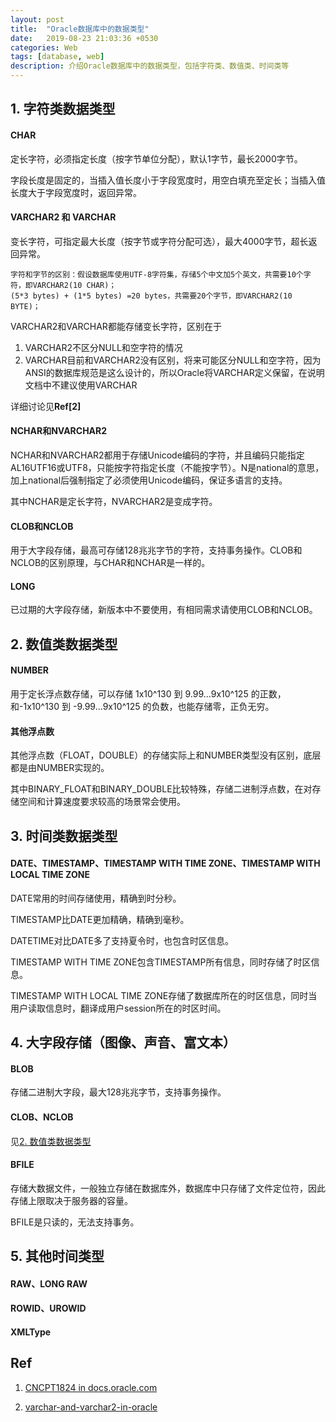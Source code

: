 ```yaml
---
layout: post
title:  "Oracle数据库中的数据类型"
date:   2019-08-23 21:03:36 +0530
categories: Web
tags: [database, web]
description: 介绍Oracle数据库中的数据类型，包括字符类、数值类、时间类等
---
```


## 1. 字符类数据类型

#### CHAR
定长字符，必须指定长度（按字节单位分配），默认1字节，最长2000字节。

字段长度是固定的，当插入值长度小于字段宽度时，用空白填充至定长；当插入值长度大于字段宽度时，返回异常。

#### VARCHAR2 和 VARCHAR
变长字符，可指定最大长度（按字节或字符分配可选），最大4000字节，超长返回异常。

    字符和字节的区别：假设数据库使用UTF-8字符集，存储5个中文加5个英文，共需要10个字符，即VARCHAR2(10 CHAR)；
    (5*3 bytes) + (1*5 bytes) =20 bytes，共需要20个字节，即VARCHAR2(10 BYTE)；

VARCHAR2和VARCHAR都能存储变长字符，区别在于
1. VARCHAR2不区分NULL和空字符的情况
2. VARCHAR目前和VARCHAR2没有区别，将来可能区分NULL和空字符，因为ANSI的数据库规范是这么设计的，所以Oracle将VARCHAR定义保留，在说明文档中不建议使用VARCHAR

详细讨论见**Ref[2]**

#### NCHAR和NVARCHAR2
NCHAR和NVARCHAR2都用于存储Unicode编码的字符，并且编码只能指定AL16UTF16或UTF8，只能按字符指定长度（不能按字节）。N是national的意思，加上national后强制指定了必须使用Unicode编码，保证多语言的支持。

其中NCHAR是定长字符，NVARCHAR2是变成字符。

#### CLOB和NCLOB
用于大字段存储，最高可存储128兆兆字节的字符，支持事务操作。CLOB和NCLOB的区别原理，与CHAR和NCHAR是一样的。

#### LONG
已过期的大字段存储，新版本中不要使用，有相同需求请使用CLOB和NCLOB。

## 2. 数值类数据类型

#### NUMBER
用于定长浮点数存储，可以存储 1x10^130 到 9.99...9x10^125 的正数，和-1x10^130 到 -9.99...9x10^125 的负数，也能存储零，正负无穷。

#### 其他浮点数
其他浮点数（FLOAT，DOUBLE）的存储实际上和NUMBER类型没有区别，底层都是由NUMBER实现的。

其中BINARY_FLOAT和BINARY_DOUBLE比较特殊，存储二进制浮点数，在对存储空间和计算速度要求较高的场景常会使用。

## 3. 时间类数据类型

#### DATE、TIMESTAMP、TIMESTAMP WITH TIME ZONE、TIMESTAMP WITH LOCAL TIME ZONE
DATE常用的时间存储使用，精确到时分秒。

TIMESTAMP比DATE更加精确，精确到毫秒。

DATETIME对比DATE多了支持夏令时，也包含时区信息。

TIMESTAMP WITH TIME ZONE包含TIMESTAMP所有信息，同时存储了时区信息。

TIMESTAMP WITH LOCAL TIME ZONE存储了数据库所在的时区信息，同时当用户读取信息时，翻译成用户session所在的时区时间。

## 4. 大字段存储（图像、声音、富文本）

#### BLOB
存储二进制大字段，最大128兆兆字节，支持事务操作。

#### CLOB、NCLOB
见[2. 数值类数据类型](#)

#### BFILE
存储大数据文件，一般独立存储在数据库外，数据库中只存储了文件定位符，因此存储上限取决于服务器的容量。

BFILE是只读的，无法支持事务。

## 5. 其他时间类型

#### RAW、LONG RAW

#### ROWID、UROWID

#### XMLType

## Ref
1. [CNCPT1824 in docs.oracle.com](https://docs.oracle.com/cd/B28359_01/server.111/b28318/datatype.htm#CNCPT1824)

2. [varchar-and-varchar2-in-oracle](https://stackoverflow.com/questions/1171196/what-is-the-difference-between-varchar-and-varchar2-in-oracle)
